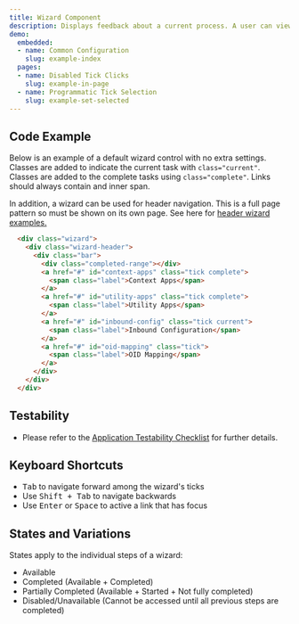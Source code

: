 ```yaml
---
title: Wizard Component
description: Displays feedback about a current process. A user can view a depiction of their current status within a process, and may optionally navigate between points. Best for displaying progress relative to the start and finish of a user workflow.
demo:
  embedded:
  - name: Common Configuration
    slug: example-index
  pages:
  - name: Disabled Tick Clicks
    slug: example-in-page
  - name: Programmatic Tick Selection
    slug: example-set-selected
---
```


## Code Example

Below is an example of a default wizard control with no extra settings. Classes are added to indicate the current task with `class="current"`. Classes are added to the complete tasks using `class="complete"`. Links should always contain and inner span.

In addition, a wizard can be used for header navigation. This is a full page pattern so must be shown on its own page. See here for [header wizard examples.](./grid)

```html
  <div class="wizard">
    <div class="wizard-header">
      <div class="bar">
        <div class="completed-range"></div>
        <a href="#" id="context-apps" class="tick complete">
          <span class="label">Context Apps</span>
        </a>
        <a href="#" id="utility-apps" class="tick complete">
          <span class="label">Utility Apps</span>
        </a>
        <a href="#" id="inbound-config" class="tick current">
          <span class="label">Inbound Configuration</span>
        </a>
        <a href="#" id="oid-mapping" class="tick">
          <span class="label">OID Mapping</span>
        </a>
      </div>
    </div>
  </div>
```

## Testability

- Please refer to the [Application Testability Checklist](https://design.infor.com/resources/application-testability-checklist) for further details.

## Keyboard Shortcuts

- <kbd>Tab</kbd> to navigate forward among the wizard's ticks
- Use <kbd>Shift + Tab</kbd> to navigate backwards
- Use <kbd>Enter</kbd> or <kbd>Space</kbd> to active a link that has focus

## States and Variations

States apply to the individual steps of a wizard:

- Available
- Completed (Available + Completed)
- Partially Completed (Available + Started + Not fully completed)
- Disabled/Unavailable (Cannot be accessed until all previous steps are completed)
